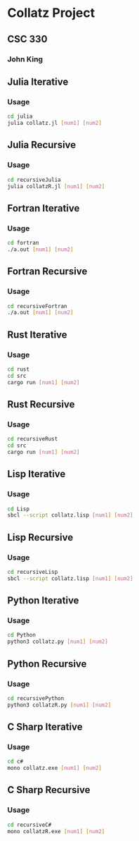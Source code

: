# Collatz Project
## CSC 330
### John King

## Julia Iterative
### Usage
```bash
cd julia
julia collatz.jl [num1] [num2]
```
## Julia Recursive
### Usage
```bash
cd recursiveJulia
julia collatzR.jl [num1] [num2]
```
## Fortran Iterative
### Usage
```bash
cd fortran
./a.out [num1] [num2]
```
## Fortran Recursive
### Usage
```bash
cd recursiveFortran
./a.out [num1] [num2]
```
## Rust Iterative
### Usage
```bash
cd rust
cd src
cargo run [num1] [num2]
```
## Rust Recursive
### Usage
```bash
cd recursiveRust
cd src
cargo run [num1] [num2]
```
## Lisp Iterative
### Usage
```bash
cd Lisp
sbcl --script collatz.lisp [num1] [num2]
```

## Lisp Recursive
### Usage
```bash
cd recursiveLisp
sbcl --script collatz.lisp [num1] [num2]
```
## Python Iterative
### Usage
```bash
cd Python
python3 collatz.py [num1] [num2]
```
## Python Recursive
### Usage
```bash
cd recursivePython
python3 collatzR.py [num1] [num2]
```
## C Sharp Iterative
### Usage
```bash
cd c#
mono collatz.exe [num1] [num2]
```

## C Sharp Recursive
### Usage
```bash
cd recursiveC#
mono collatzR.exe [num1] [num2]
```
